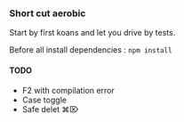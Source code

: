 ### Short cut aerobic

Start by first koans and let you drive by tests.

Before all install dependencies :
 `npm install` 

#### TODO
 - F2 with compilation error
 - Case toggle
 - Safe delet ⌘⌦
